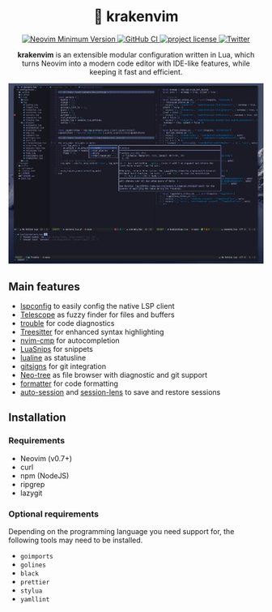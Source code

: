<h1 align="center">🐙 krakenvim</h1>

<p align="center">
  <a href="https://github.com/neovim/neovim/releases">
    <img alt="Neovim Minimum Version" src="https://img.shields.io/badge/Neovim-0.7.0+-blueviolet.svg?style=flat-square&labelColor=282a36&logo=Neovim&logoColor=white)](https://github.com/neovim/neovim">
</a>
<a href="https://github.com/f1zm0/krakenvim/actions?query=workflow%3ACI+branch%3Amain+event%3Apush">
  <img src="https://github.com/f1zm0/krakenvim/actions/workflows/ci.yml/badge.svg" alt="GitHub CI" style="max-width: 100%;">
</a>
<a href="https://github.com/f1zm0/krakenvim/LICENSE">
    <img src="https://img.shields.io/github/license/f1zm0/krakenvim?style=flat-square&labelColor=282a36" alt="project license">
</a>
  <a href="https://twitter.com/intent/follow?screen_name=f1zm0">
    <img src="https://img.shields.io/badge/Twitter-1DA1F2?style=for-the-badge&style=flat-square&logo=twitter&logoColor=white" alt="Twitter">
  </a>
</p>

<p align="center">
  <b>krakenvim</b> is an extensible modular configuration written in Lua, which turns Neovim into a modern code editor with IDE-like features, while keeping it fast and efficient.
</p>

![usage example](static/example01.png)

## Main features

- [lspconfig](https://github.com/neovim/nvim-lspconfig) to easily config the native LSP client
- [Telescope](https://github.com/nvim-telescope/telescope.nvim) as fuzzy finder for files and buffers
- [trouble](https://github.com/folke/trouble.nvim) for code diagnostics
- [Treesitter](https://github.com/nvim-treesitter/nvim-treesitter) for enhanced syntax highlighting
- [nvim-cmp](https://github.com/hrsh7th/nvim-cmp) for autocompletion
- [LuaSnips](https://github.com/L3MON4D3/LuaSnip) for snippets
- [lualine](https://github.com/nvim-lualine/lualine.nvim) as statusline
- [gitsigns](https://github.com/lewis6991/gitsigns.nvim) for git integration
- [Neo-tree](https://github.com/nvim-neo-tree/neo-tree.nvim) as file browser with diagnostic and git support
- [formatter](https://github.com/mhartington/formatter.nvim) for code formatting
- [auto-session](https://github.com/rmagatti/auto-session) and [session-lens](https://github.com/rmagatti/session-lens) to save and restore sessions

## Installation

### Requirements

- Neovim (v0.7+)
- curl
- npm (NodeJS)
- ripgrep
- lazygit

### Optional requirements

Depending on the programming language you need support for, the following tools may need to be installed.

- `goimports`
- `golines`
- `black`
- `prettier`
- `stylua`
- `yamllint`
